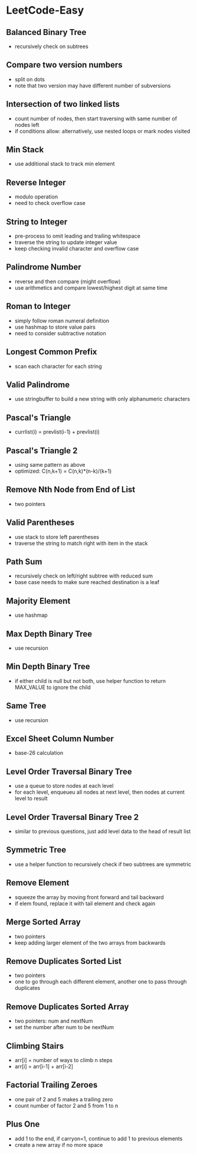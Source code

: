LeetCode-Easy
========

## Balanced Binary Tree
* recursively check on subtrees

## Compare two version numbers
* split on dots
* note that two version may have different number of subversions

## Intersection of two linked lists
* count number of nodes, then start traversing with same number of nodes left
* if conditions allow: alternatively, use nested loops or mark nodes visited

## Min Stack
* use additional stack to track min element

## Reverse Integer
* modulo operation
* need to check overflow case

## String to Integer
* pre-process to omit leading and trailing whitespace
* traverse the string to update integer value
* keep checking invalid character and overflow case

## Palindrome Number
* reverse and then compare (might overflow)
* use arithmetics and compare lowest/highest digit at same time

## Roman to Integer
* simply follow roman numeral definition
* use hashmap to store value pairs
* need to consider subtractive notation

## Longest Common Prefix
* scan each character for each string

## Valid Palindrome
* use stringbuffer to build a new string with only alphanumeric characters

## Pascal's Triangle
* currlist(i) = prevlist(i-1) + prevlist(i)

## Pascal's Triangle 2
* using same pattern as above
* optimized: C(n,k+1) = C(n,k)*(n-k)/(k+1)

## Remove Nth Node from End of List
* two pointers

## Valid Parentheses
* use stack to store left parentheses
* traverse the string to match right with item in the stack

## Path Sum
* recursively check on left/right subtree with reduced sum
* base case needs to make sure reached destination is a leaf

## Majority Element
* use hashmap

## Max Depth Binary Tree
* use recursion

## Min Depth Binary Tree
* if either child is null but not both, use helper function to return MAX_VALUE to ignore the child

## Same Tree
* use recursion

## Excel Sheet Column Number
* base-26 calculation

## Level Order Traversal Binary Tree
* use a queue to store nodes at each level
* for each level, enqueueu all nodes at next level, then nodes at current level to result

## Level Order Traversal Binary Tree 2
* similar to previous questions, just add level data to the head of result list

## Symmetric Tree
* use a helper function to recursively check if two subtrees are symmetric

## Remove Element
* squeeze the array by moving front forward and tail backward
* if elem found, replace it with tail element and check again

## Merge Sorted Array
* two pointers
* keep adding larger element of the two arrays from backwards

## Remove Duplicates Sorted List
* two pointers
* one to go through each different element, another one to pass through duplicates

## Remove Duplicates Sorted Array
* two pointers: num and nextNum
* set the number after num to be nextNum

## Climbing Stairs
* arr[i] = number of ways to climb n steps
* arr[i] = arr[i-1] + arr[i-2]

## Factorial Trailing Zeroes
* one pair of 2 and 5 makes a trailing zero
* count number of factor 2 and 5 from 1 to n

## Plus One
* add 1 to the end, if carryon=1, continue to add 1 to previous elements
* create a new array if no more space
